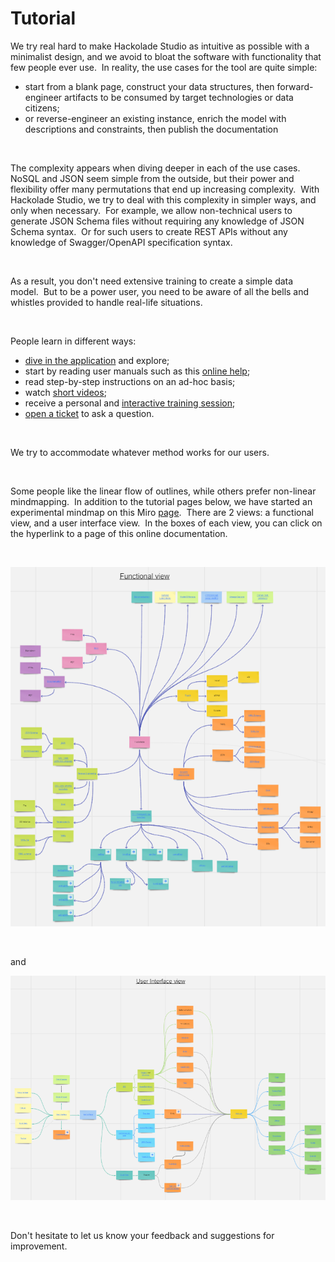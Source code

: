 # Tutorial

We try real hard to make Hackolade Studio as intuitive as possible with a minimalist design, and we avoid to bloat the software with functionality that few people ever use.&nbsp; In reality, the use cases for the tool are quite simple:

* start from a blank page, construct your data structures, then forward-engineer artifacts to be consumed by target technologies or data citizens;
* or reverse-engineer an existing instance, enrich the model with descriptions and constraints, then publish the documentation

&nbsp;

The complexity appears when diving deeper in each of the use cases.&nbsp; NoSQL and JSON seem simple from the outside, but their power and flexibility offer many permutations that end up increasing complexity.&nbsp; With Hackolade Studio, we try to deal with this complexity in simpler ways, and only when necessary.&nbsp; For example, we allow non-technical users to generate JSON Schema files without requiring any knowledge of JSON Schema syntax.&nbsp; Or for such users to create REST APIs without any knowledge of Swagger/OpenAPI specification syntax.

&nbsp;

As a result, you don't need extensive training to create a simple data model.&nbsp; But to be a power user, you need to be aware of all the bells and whistles provided to handle real-life situations.

&nbsp;

People learn in different ways:

* [dive in the application](<https://hackolade.com/download.html> "target=\"\_blank\"") and explore;
* start by reading user manuals such as this [online help](<https://hackolade.com/help/index.html>);
* read step-by-step instructions on an ad-hoc basis;
* watch [short videos](<https://hackolade.com/videos.html> "target=\"\_blank\"");
* receive a personal and [interactive training session](<https://calendly.com/pdesmarets> "target=\"\_blank\"");
* [open a ticket](<https://hackolade.zendesk.com/hc/en-us/requests/new> "target=\"\_blank\"") to ask a question.

&nbsp;

We try to accommodate whatever method works for our users.

&nbsp;

Some people like the linear flow of outlines, while others prefer non-linear mindmapping.&nbsp; In addition to the tutorial pages below, we have started an experimental mindmap on this Miro [page](<https://miro.com/app/board/o9J\_kmBxYFg=/> "target=\"\_blank\"").&nbsp; There are 2 views: a functional view, and a user interface view.&nbsp; In the boxes of each view, you can click on the hyperlink to a page of this online documentation.

&nbsp;

![Miro functional view](<lib/Miro%20functional%20view.png>)

&nbsp;

and

![Miro UI view](<lib/Miro%20UI%20view.png>)

&nbsp;

Don't hesitate to let us know your feedback and suggestions for improvement.


